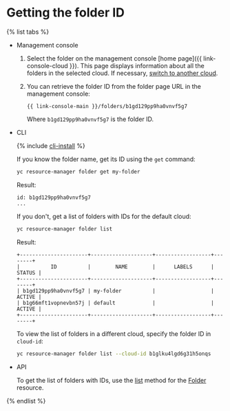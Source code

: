 # Getting the folder ID

{% list tabs %}

- Management console

   1. Select the folder on the management console [home page]({{ link-console-cloud }}). This page displays information about all the folders in the selected cloud. If necessary, [switch to another cloud](../cloud/switch-cloud.md).

   1. You can retrieve the folder ID from the folder page URL in the management console:
      ```
      {{ link-console-main }}/folders/b1gd129pp9ha0vnvf5g7
      ```

      Where `b1gd129pp9ha0vnvf5g7` is the folder ID.

- CLI

   {% include [cli-install](../../../_includes/cli-install.md) %}

   If you know the folder name, get its ID using the `get` command:

   ```bash
   yc resource-manager folder get my-folder
   ```

   Result:

   ```
   id: b1gd129pp9ha0vnvf5g7
   ...
   ```

   If you don't, get a list of folders with IDs for the default cloud:

   ```bash
   yc resource-manager folder list
   ```

   Result:

   ```
   +----------------------+--------------------+------------------+--------+
   |          ID          |        NAME        |      LABELS      | STATUS |
   +----------------------+--------------------+------------------+--------+
   | b1gd129pp9ha0vnvf5g7 | my-folder          |                  | ACTIVE |
   | b1g66mft1vopnevbn57j | default            |                  | ACTIVE |
   +----------------------+--------------------+------------------+--------+
   ```

   To view the list of folders in a different cloud, specify the folder ID in `cloud-id`:

   ```bash
   yc resource-manager folder list --cloud-id b1glku4lgd6g31h5onqs
   ```

- API

   To get the list of folders with IDs, use the [list](../../api-ref/Folder/list.md) method for the [Folder](../../api-ref/Folder/index.md) resource.

{% endlist %}
